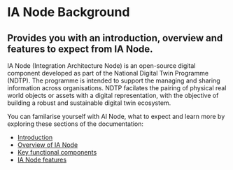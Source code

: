 # IA Node Background
## Provides you with an introduction, overview and features to expect from IA Node.
IA Node (Integration Architecture Node) is an open-source digital component developed as part of the National Digital Twin Programme (NDTP). The programme is intended to support the managing and sharing information across organisations. NDTP facilates the pairing of physical real world objects or assets with a digital representation, with the objective of building a robust and sustainable digital twin ecosystem.

You can familarise yourself with AI Node, what to expect and learn more by exploring these sections of the documentation:
-	[Introduction](https://github.com/National-Digital-Twin/integration-architecture-documentation/blob/main/DeveloperDocumentation/IANode/IANode.md#ianode)
- [Overview of IA Node](https://github.com/National-Digital-Twin/integration-architecture-documentation/blob/main/DeveloperDocumentation/IntegrationArchitecture.md#integration-architecture) 
- [Key functional components](https://github.com/National-Digital-Twin/integration-architecture-documentation/blob/main/DeveloperDocumentation/IANode/Components.md#key-functional-components-of-an-ia-node) 
- [IA Node features](https://github.com/National-Digital-Twin/integration-architecture-documentation/blob/main/DeveloperDocumentation/IANode/Features.md#ianode-features)
